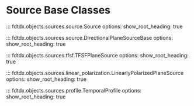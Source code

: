 # Source Base Classes

::: fdtdx.objects.sources.source.Source
    options:
        show_root_heading: true

::: fdtdx.objects.sources.source.DirectionalPlaneSourceBase
    options:
        show_root_heading: true

::: fdtdx.objects.sources.tfsf.TFSFPlaneSource
    options:
        show_root_heading: true

::: fdtdx.objects.sources.linear_polarization.LinearlyPolarizedPlaneSource
    options:
        show_root_heading: true

::: fdtdx.objects.sources.profile.TemporalProfile
    options:
        show_root_heading: true
